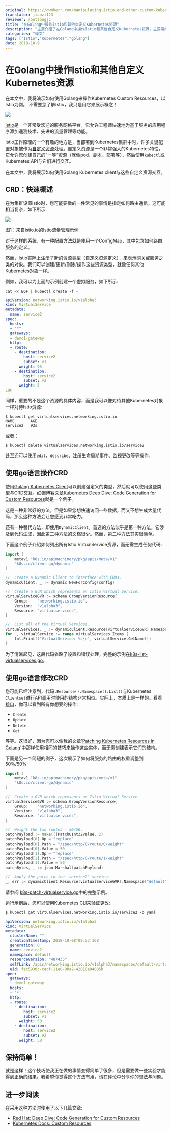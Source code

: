 ```yaml
---
original: https://dwmkerr.com/manipulating-istio-and-other-custom-kubernetes-resources-in-golang
translator: jianzi123
reviewer: rootsongjc
title: "在Golang中操作Istio和其他自定义Kubernetes资源"
description: "主要介绍了在Golang中操作Istio和其他自定义Kubernetes资源，主要讲解了除go-client之外的另一种方法。"
categories: "译文"
tags: ["Istio","Kubernetes","golang"]
date: 2018-10-9
---
```


# 在Golang中操作Istio和其他自定义Kubernetes资源

在本文中，我将演示如何使用Golang来操作Kubernetes Custom Resources，以Istio为例。 不需要您了解Istio，我只是用它来展示概念！

![](https://ws2.sinaimg.cn/large/006tNbRwly1fw6t0va3vij30xc0es0ve.jpg)

[Istio](https://istio.io/)是一个非常受欢迎的服务网格平台，它允许工程师快速地为基于服务的应用程序添加遥测技术、先进的流量管理等功能。

Istio工作原理的一个有趣的地方是，当部署到Kubernetes集群中时，许多关键配置对象被作为[自定义资源](https://kubernetes.io/docs/concepts/extend-kubernetes/api-extension/custom-resources/)处理。自定义资源是一个非常强大的Kubernetes特性，它允许您创建自己的”一等“资源（就像pod、副本、部署等），然后使用`kubectl`或Kubernetes API与它们进行交互。

在本文中，我将展示如何使用Golang Kubernetes client与这些自定义资源交互。

## CRD：快速概述

在为集群设置Istio时，您可能要做的一件常见的事情是指定如何路由通信。这可能相当复杂，如下所示:

![](https://ws3.sinaimg.cn/large/006tNbRwly1fw6uekpw5sj30qo0k0gne.jpg)

[图1：来自istio.io的Istio流量管理示例](https://istio.io/docs/concepts/traffic-management/)

对于这样的系统，有一种配置方法就是使用一个ConfigMap，其中包含如何路由服务的定义。

然而，Istio实际上注册了新的资源类型（自定义资源定义），来表示网关或服务之类的对象。我们可以创建/更新/删除/操作这些资源类型，就像任何其他Kubernetes对象一样。

例如，我可以为上面的示例创建一个虚拟服务，如下所示:

```shell
cat << EOF | kubectl create -f -
```

```yaml
apiVersion: networking.istio.io/v1alpha3
kind: VirtualService
metadata:
  name: service2
spec:
  hosts:
  - "*"
  gateways:
  - demo1-gateway
  http:
  - route:
    - destination:
        host: service2
        subset: v1
      weight: 95
    - destination:
        host: service2
        subset: v2
      weight: 5
EOF
```

同样，重要的不是这个资源的具体内容，而是我可以像对待其他Kubernetes对象一样对待Istio资源:

```shell
$ kubectl get virtualservices.networking.istio.io
NAME       AGE
service2   93s
```

或者：

```shell
$ kubectl delete virtualservices.networking.istio.io/service2
```

甚至还可以使用`edit`、`describe`、注册生命周期事件、监视更改等等操作。

## 使用go语言操作CRD

使用[Golang Kubernetes Client](https://github.com/kubernetes/client-go)可以创建强定义的类型，然后就可以使用这些类型与CRD交互。红帽博客文章[Kubernetes Deep Dive: Code Generation for Custom Resources](https://blog.openshift.com/kubernetes-deep-dive-code-generation-customresources/)就是一个例子。

这是一种非常好的方法，但是如果您想快速访问一些数据，而又不想生成大量代码，那么这种方法会让您感到非常吃力。

还有一种替代方法，即使用`DynamicClient`。首选的方法似乎是第一种方法，它涉及到代码生成，因此第二种方法的文档很少。然而，第二种方法其实很简单。

下面这个例子介绍如何列出所有Istio VirtualService资源，而无需生成任何代码:

```go
import (
	metav1 "k8s.io/apimachinery/pkg/apis/meta/v1"
	"k8s.io/client-go/dynamic"
)

//  Create a Dynamic Client to interface with CRDs.
dynamicClient, _ := dynamic.NewForConfig(config)

//  Create a GVR which represents an Istio Virtual Service.
virtualServiceGVR := schema.GroupVersionResource{
	Group:    "networking.istio.io",
	Version:  "v1alpha3",
	Resource: "virtualservices",
}

//  List all of the Virtual Services.
virtualServices, _ := dynamicClient.Resource(virtualServiceGVR).Namespace("default").List(metav1.ListOptions{})
for _, virtualService := range virtualServices.Items {
	fmt.Printf("VirtualService: %s\n", virtualService.GetName())
}
```

为了清晰起见，这段代码省略了设置和错误处理，完整的示例在[k8s-list-virtualservices.go](https://gist.github.com/dwmkerr/09ac0fd98595460456e17d5ef0c77667)。

## 使用go语言修改CRD

您可能已经注意到，代码`.Resource().Namespace().List()`与Kubernetes `Clientset`进行API调用时使用的结构非常相似。实际上，本质上是一样的。看看[接口](https://github.com/kubernetes/client-go/blob/master/dynamic/interface.go)，你可以看到所有你想要的操作:

- `Create`
- `Update`
- `Delete`
- `Get`

等等。这很好，因为您可以像我的文章'[Patching Kubernetes Resources in Golang](https://www.dwmkerr.com/patching-kubernetes-resources-in-golang/)'中那样使用相同的技巧来操作这些实体，而无需创建表示它们的结构。

下面是另一个简短的例子，这次展示了如何将服务的路由的权重调整到50%/50%:

```go
import (
	metav1 "k8s.io/apimachinery/pkg/apis/meta/v1"
	"k8s.io/client-go/dynamic"
)

//  Create a GVR which represents an Istio Virtual Service.
virtualServiceGVR := schema.GroupVersionResource{
	Group:    "networking.istio.io",
	Version:  "v1alpha3",
	Resource: "virtualservices",
}

//  Weight the two routes - 50/50.
patchPayload := make([]PatchUInt32Value, 2)
patchPayload[0].Op = "replace"
patchPayload[0].Path = "/spec/http/0/route/0/weight"
patchPayload[0].Value = 50
patchPayload[1].Op = "replace"
patchPayload[1].Path = "/spec/http/0/route/1/weight"
patchPayload[1].Value = 50
patchBytes, _ := json.Marshal(patchPayload)

//  Apply the patch to the 'service2' service.
_, err := dynamicClient.Resource(virtualServiceGVR).Namespace("default").Patch("service2", types.JSONPatchType, patchBytes)
```

请参阅 [k8s-patch-virtualservice.go](https://gist.github.com/dwmkerr/7332888e092156ce8ce4ea551b0c321f)中的完整示例。

运行示例后，您可以使用Kubernetes CLI来验证更改:

```shell
$ kubectl get virtualservices.networking.istio.io/service2 -o yaml
```

```yaml
apiVersion: networking.istio.io/v1alpha3
kind: VirtualService
metadata:
  clusterName: ""
  creationTimestamp: 2018-10-08T09:53:16Z
  generation: 0
  name: service2
  namespace: default
  resourceVersion: "487435"
  selfLink: /apis/networking.istio.io/v1alpha3/namespaces/default/virtualservices/service2
  uid: fac5930c-cadf-11e8-90a2-42010a94005b
spec:
  gateways:
  - demo1-gateway
  hosts:
  - '*'
  http:
  - route:
    - destination:
        host: service2
        subset: v1
      weight: 50
    - destination:
        host: service2
        subset: v2
      weight: 50
```

## 保持简单！

就是这样！这个技巧使我正在做的事情变得简单了很多，但是需要做一些实验才能得到正确的结果。我希望你觉得这个方法有用，请在评论中分享你的想法与问题。

## 进一步阅读

在采用这种方法时使用了以下几篇文章:

- [Red Hat: Deep Dive: Code Generation for Custom Resources](https://blog.openshift.com/kubernetes-deep-dive-code-generation-customresources/)
- [Kubernetes Docs: Custom Resources](https://kubernetes.io/docs/concepts/extend-kubernetes/api-extension/custom-resources/)
